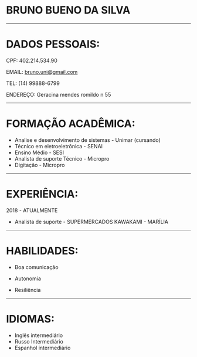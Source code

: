 # BRUNO BUENO DA SILVA

---
# DADOS PESSOAIS:
CPF: 402.214.534.90

EMAIL: bruno.uni@gmail.com

TEL: (14) 99888-6799

ENDEREÇO: Geracina mendes romildo n 55

---
# FORMAÇÃO ACADÊMICA:
- Analise e desenvolvimento de sistemas - Unimar (cursando)
- Técnico em eletroeletrônica - SENAI
- Ensino Médio - SESI
- Analista de suporte Técnico - Micropro
- Digitação - Micropro

---
# EXPERIÊNCIA:
2018 - ATUALMENTE
- Analista de suporte - SUPERMERCADOS KAWAKAMI - MARÍLIA

---
# HABILIDADES:

- Boa comunicação

- Autonomia

- Resiliência

---
# IDIOMAS:
- Inglês intermediário
- Russo Intermediário 
- Espanhol intermediário
